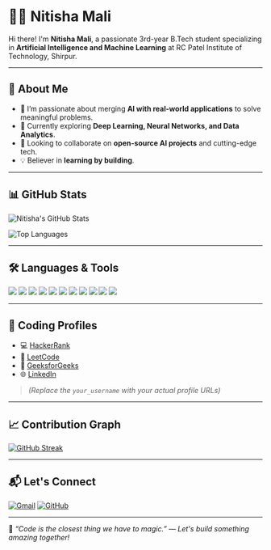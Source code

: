 # 👩‍💻 Nitisha Mali

Hi there! I'm **Nitisha Mali**, a passionate 3rd-year B.Tech student specializing in **Artificial Intelligence and Machine Learning** at RC Patel Institute of Technology, Shirpur.

---

## 🌟 About Me

- 👀 I’m passionate about merging **AI with real-world applications** to solve meaningful problems.
- 🌱 Currently exploring **Deep Learning, Neural Networks, and Data Analytics**.
- 🤝 Looking to collaborate on **open-source AI projects** and cutting-edge tech.
- 💡 Believer in **learning by building**.

---

## 📊 GitHub Stats

![Nitisha's GitHub Stats](https://github-readme-stats.vercel.app/api?username=Nitisha-hub&show_icons=true&theme=tokyonight&hide_rank=false)

![Top Languages](https://github-readme-stats.vercel.app/api/top-langs/?username=Nitisha-hub&layout=compact&theme=tokyonight)

---

## 🛠️ Languages & Tools

<p align="left">
  <img src="https://img.shields.io/badge/Python-3776AB?style=flat&logo=python&logoColor=white" />
  <img src="https://img.shields.io/badge/C-00599C?style=flat&logo=c&logoColor=white" />
  <img src="https://img.shields.io/badge/Java-007396?style=flat&logo=java&logoColor=white" />
  <img src="https://img.shields.io/badge/HTML5-E34F26?style=flat&logo=html5&logoColor=white" />
  <img src="https://img.shields.io/badge/CSS3-1572B6?style=flat&logo=css3&logoColor=white" />
  <img src="https://img.shields.io/badge/JavaScript-F7DF1E?style=flat&logo=javascript&logoColor=black" />
  <img src="https://img.shields.io/badge/Node.js-339933?style=flat&logo=nodedotjs&logoColor=white" />
  <img src="https://img.shields.io/badge/MongoDB-47A248?style=flat&logo=mongodb&logoColor=white" />
  <img src="https://img.shields.io/badge/MySQL-4479A1?style=flat&logo=mysql&logoColor=white" />
  <img src="https://img.shields.io/badge/VSCode-007ACC?style=flat&logo=visual-studio-code&logoColor=white" />
  <img src="https://img.shields.io/badge/Canva-00C4CC?style=flat&logo=canva&logoColor=white" />
</p>

---

## 🚀 Coding Profiles

- 💻 [HackerRank](https://www.hackerrank.com/@nitishamali23/)  
- 📘 [LeetCode](https://leetcode.com/u/3XxEj76eRd/)  
- 📗 [GeeksforGeeks](https://auth.geeksforgeeks.org/user/your_username)  
- 🌐 [LinkedIn](https://www.linkedin.com/in/nitisha-mali/)

> *(Replace the `your_username` with your actual profile URLs)*

---

## 📈 Contribution Graph

[![GitHub Streak](https://github-readme-streak-stats.herokuapp.com?user=Nitisha-hub&theme=tokyonight&date_format=M%20j%5B%2C%20Y%5D)](https://git.io/streak-stats)

---

## 📬 Let's Connect

[![Gmail](https://img.shields.io/badge/-Gmail-D14836?style=flat&logo=gmail&logoColor=white)](mailto:nitishamali23@gmail.com)
[![GitHub](https://img.shields.io/badge/-GitHub-black?style=flat&logo=github&logoColor=white)](https://github.com/Nitisha-hub)

---

📌 *“Code is the closest thing we have to magic.” — Let's build something amazing together!*






